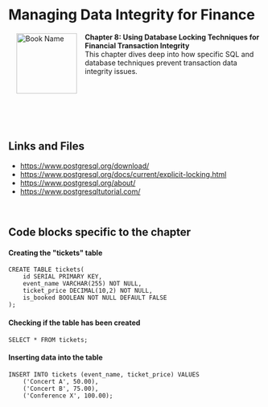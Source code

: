 # Managing Data Integrity for Finance

<a href="https://www.packtpub.com/product/managing-data-integrity-for-finance/9781837630141"><img src="https://content.packt.com/B19758/cover_image_small.jpg" alt="Book Name" height="120px" align="left" style="margin: 0px 15px; border-color: white; border-style: solid; border-width: 1px;"></a>

**Chapter 8: Using Database Locking Techniques for Financial Transaction Integrity** <br />
This chapter dives deep into how specific SQL and database techniques prevent transaction data integrity issues.

<br />
<br />
<br />
<br />
<br />

## Links and Files

- https://www.postgresql.org/download/
- https://www.postgresql.org/docs/current/explicit-locking.html
- https://www.postgresql.org/about/
- https://www.postgresqltutorial.com/

<br />

## Code blocks specific to the chapter

#### Creating the "tickets" table
```
CREATE TABLE tickets(
	id SERIAL PRIMARY KEY,
	event_name VARCHAR(255) NOT NULL,
	ticket_price DECIMAL(10,2) NOT NULL,
	is_booked BOOLEAN NOT NULL DEFAULT FALSE
);
```

#### Checking if the table has been created
```
SELECT * FROM tickets;
```

#### Inserting data into the table
```
INSERT INTO tickets (event_name, ticket_price) VALUES
	('Concert A', 50.00),
	('Concert B', 75.00),
	('Conference X', 100.00);
```
